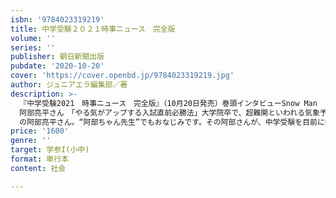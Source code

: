 ```yaml
---
isbn: '9784023319219'
title: 中学受験２０２１時事ニュース　完全版
volume: ''
series: ''
publisher: 朝日新聞出版
pubdate: '2020-10-20'
cover: 'https://cover.openbd.jp/9784023319219.jpg'
author: ジュニアエラ編集部／著
description: >-
  『中学受験2021　時事ニュース　完全版』（10月20日発売）巻頭インタビューSnow Man
  阿部亮平さん　「やる気がアップする入試直前必勝法」大学院卒で、超難関といわれる気象予報士の試験にも合格しているSnow Man
  の阿部亮平さん。“阿部ちゃん先生”でもおなじみです。その阿部さんが、中学受験を目前に控える子どもたちに、入試直前必勝法や楽しく勉強するコツなどをたっぷり語ってくれます。過去１年の重大ニュース五輪延期、今後どうなる？南極で２０℃超え、なぜ米中対立がますます激化日本の男女平等、過去最低の１２１位レジ袋有料化スタート５Gで未来はどう変わる？また起きた豪雨被害スーパーコンピューター「富岳」世界一に沖縄戦から75年、まだ基地をつくるの？人類共通の遺産「首里城」が焼失ヘイトスピーチに刑事罰2020年の注目！新型コロナウイルスのニュースを深掘り●パデミック発生　新型コロナから身を守れ●新型コロナと経済　マスクはなぜなくなった？●新型コロナとのつきあい方　感染症の歴史から学ぶ最新サイエンスニュース小惑星「リュウグウ」の探査を終え、「はやぶさ２」帰途へオリオン座の一等星「ペテルギウス」が暗くなった重力波望遠鏡「KAGRA」完成世界が認めた「チバニアン」感染拡大を防ぐ数理モデルバッタ大発生で食糧危機歯石のDNAから江戸の食生活がわかった〈実践編〉ニュースの受験問題にトライ！１年間まるごとふりかえり　ニュースカレンダー教えて！早川明夫先生　出題のポイント＆追い込み勉強法
price: '1600'
genre: ''
target: 学参I(小中)
format: 単行本
content: 社会

---
```

